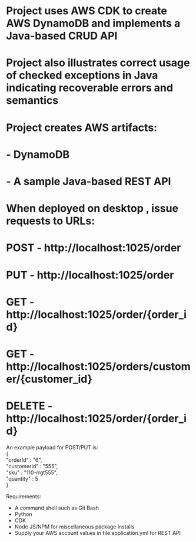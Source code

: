 # Project uses AWS CDK to create AWS DynamoDB and implements a Java-based CRUD API
# Project also illustrates correct usage of checked exceptions in Java indicating recoverable errors and semantics

# Project creates AWS artifacts:
#  - DynamoDB
#  - A sample Java-based REST API

# When deployed on desktop , issue requests to URLs:
#    POST - http://localhost:1025/order
#    PUT - http://localhost:1025/order
#    GET - http://localhost:1025/order/{order_id}
#    GET - http://localhost:1025/orders/customer/{customer_id}
#    DELETE - http://localhost:1025/order/{order_id}

An example payload for POST/PUT is:
<br>{<br>
    "orderId" : "6",<br>
    "customerId" : "555",<br>
    "sku" : "110-rrgt555",<br>
    "quantity" : 5<br>
}<br>

Requirements:
 - A command shell such as Git Bash
 - Python
 - CDK
 - Node JS/NPM for miscellaneous package installs
 - Supply your AWS account values in file application.yml for REST API
